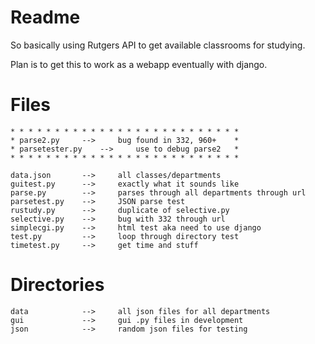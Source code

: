 Readme
=======================================================================

So basically using Rutgers API to get available classrooms for studying.

Plan is to get this to work as a webapp eventually with django.

Files
=======================================================================

	* * * * * * * * * * * * * * * * * * * * * * * * * * 
	* parse2.py		--> 	bug found in 332, 960+    *
	* parsetester.py 	-->		use to debug parse2   *
	* * * * * * * * * * * * * * * * * * * * * * * * * * 

	data.json		-->		all classes/departments
	guitest.py		--> 	exactly what it sounds like
	parse.py		--> 	parses through all departments through url
	parsetest.py	-->		JSON parse test
	rustudy.py 		-->		duplicate of selective.py
	selective.py	--> 	bug with 332 through url
	simplecgi.py	--> 	html test aka need to use django
	test.py			-->		loop through directory test
	timetest.py		--> 	get time and stuff 

Directories
=======================================================================
	data  			--> 	all json files for all departments
	gui 			--> 	gui .py files in development
	json 			--> 	random json files for testing
